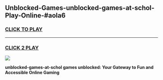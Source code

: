 
## Unblocked-Games-unblocked-games-at-schol-Play-Online-#aola6
<h3>
<a href="https://premium.freeplayer.one?title=unblocked-games-at-schol&ref=27F">CLICK TO PLAY</a></h3>
<hr>

<h3>
<a href="https://premium.freeplayer.one?title=unblocked-games-at-schol&ref=27F">CLICK 2 PLAY</a>
  
</h3>

<a href="https://premium.freeplayer.one?title=unblocked-games-at-schol&ref=27F"><img src="https://clearcache.store/games.png"></a>


**unblocked-games-at-schol games unblocked: Your Gateway to Fun and Accessible Online Gaming**
